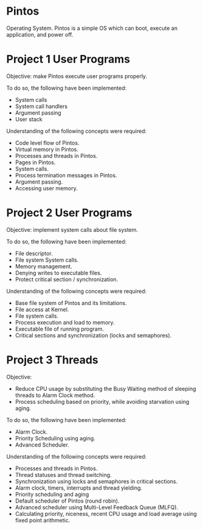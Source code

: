 # Pintos
Operating System.
Pintos is a simple OS which can boot, execute an application, and power off.

# Project 1 User Programs
Objective: make Pintos execute user programs properly.

To do so, the following have been implemented:
- System calls
- System call handlers
- Argument passing
- User stack

Understanding of the following concepts were required:
- Code level flow of Pintos.
- Virtual memory in Pintos.
- Processes and threads in Pintos.
- Pages in Pintos.
- System calls.
- Process termination messages in Pintos.
- Argument passing.
- Accessing user memory.

# Project 2 User Programs
Objective: implement system calls about file system.

To do so, the following have been implemented:
- File descriptor.
- File system System calls.
- Memory management.
- Denying writes to executable files.
- Protect critical section / synchronization.

Understanding of the following concepts were required:
- Base file system of Pintos and its limitations.
- File access at Kernel.
- File system calls.
- Process execution and load to memory.
- Executable file of running program.
- Critical sections and synchronization (locks and semaphores).

# Project 3 Threads
Objective:
- Reduce CPU usage by substituting the Busy Waiting method of sleeping threads to Alarm Clock method.
- Process scheduling based on priority, while avoiding starvation using aging.

To do so, the following have been implemented:
- Alarm Clock.
- Priority Scheduling using aging.
- Advanced Scheduler.

Understanding of the following concepts were required:
- Processes and threads in Pintos.
- Thread statuses and thread switching.
- Synchronization using locks and semaphores in critical sections.
- Alarm clock, timers, interrupts and thread yielding.
- Priority scheduling and aging
- Default scheduler of Pintos (round robin).
- Advanced scheduler using Multi-Level Feedback Queue (MLFQ).
- Calculating priority, niceness, recent CPU usage and load average using fixed point arithmetic.
